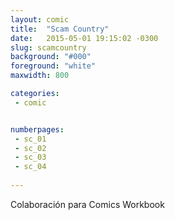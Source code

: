 ```yaml
---
layout: comic
title:  "Scam Country"
date:   2015-05-01 19:15:02 -0300
slug: scamcountry
background: "#000"
foreground: "white"
maxwidth: 800

categories:
 - comic


numberpages:
 - sc_01
 - sc_02
 - sc_03
 - sc_04
 
---
```


Colaboración para Comics Workbook